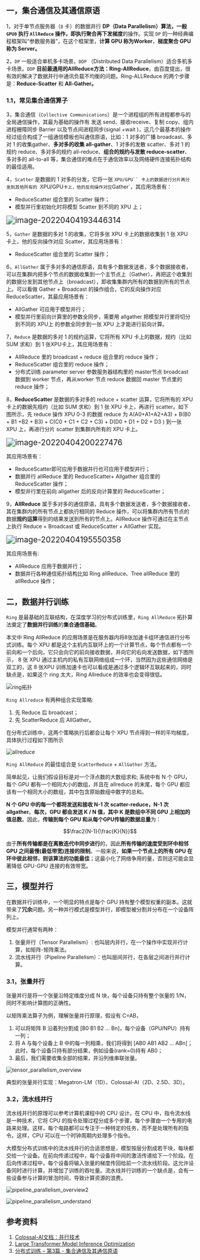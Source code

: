 ## 一，集合通信及其通信原语

1，对于单节点服务器（`8` 卡）的数据并行 **DP（Data Parallelism）**算法，一般 `GPU0` 执行 `AllReduce` 操作，即**执行聚合再下发梯度**的操作。实现 `DP` 的一种经典编程框架叫“参数服务器”，在这个框架里，**计算 GPU 称为Worker**，**梯度聚合 GPU 称为 Server。**

2，`DP` 一般适合单机多卡场景，`DDP` （Distributed Data Parallelism）适合多机多卡场景。`DDP` **目前最通用的AllReduce方法：Ring-AllReduce**，由百度提出，很有效的解决了数据并行中通讯负载不均衡的问题。Ring-ALLReduce 的两个步骤是：**Reduce-Scatter** 和 **All-Gather。**

### 1.1，常见集合通信算子

3，集合通信（`Collective Communications`）是一个进程组的所有进程都参与的全局通信操作，其最为基础的操作有 发送 send、接收receive、复制 copy、组内进程栅障同步 Barrier 以及节点间进程同步(signal +wait )，这几个最基本的操作经过组合构成了一组通信模板也叫通信原语，比如：1 对多的广播 broadcast、多对 1 的收集gather、**多对多的收集 all-gather**、1 对多的发散 scatter、多对 1 的规约 reduce、多对多的规约 all-reduce、**组合的规约与发散 reduce-scatter**、多对多的 all-to-all 等，集合通信的难点在于通信效率以及网络硬件连接拓扑结构的最佳适用。

4，`Scatter` 是数据的 1 对多的分发，它将一张 `XPU/GPU`` 卡上的数据进行分片再分发到其他所有的 `XPU/GPU` 卡上，他的反向操作对应 `Gather`，其应用场景有：

- ReduceScatter 组合里的 Scatter 操作；
- 模型并行里初始化时将模型 Scatter 到不同的 XPU 上；

<img src="https://wuchangping.oss-cn-hangzhou.aliyuncs.com/aitraining/3/image-scatter.png" alt="image-20220404193446314" style="zoom:150%;" />

5，`Gather` 是数据的多对 1 的收集，它将多张 XPU 卡上的数据收集到 1 张 XPU 卡上，他的反向操作对应 Scatter，其应用场景有：

- ReduceScatter 组合里的 Scatter 操作；

6，`AllGather` 属于多对多的通信原语，具有多个数据发送者，多个数据接收者，可以在集群内把多个节点的数据收集到一个主节点上（Gather），再把这个收集到的数据分发到其他节点上（broadcast），即收集集群内所有的数据到所有的节点上。可以看做 Gather + Broadcast 的操作组合，它的反向操作对应 ReduceScatter，其最应用场景有：

- AllGather 可应用于模型并行；
- 模型并行里前向计算里的参数全同步，需要用 allgather 把模型并行里将切分到不同的 XPU上 的参数全同步到一张 XPU 上才能进行前向计算。

7，`Reduce` 是数据的多对 1 的规约运算，它将所有 XPU 卡上的数据，规约（比如 SUM 求和）到 1 张XPU卡上，其应用场景有：

- AllReduce 里的 broadcast + reduce 组合里的 reduce 操作；
- ReduceScatter 组合里的 reduce 操作；
- 分布式训练 parameter server 参数服务器结构里的 master节点 broadcast 数据到 worker 节点，再从worker 节点 reduce 数据回 master 节点里的 reduce 操作；

8，**ReduceScatter** 是数据的多对多的 reduce + scatter 运算，它将所有的 XPU 卡上的数据先规约（比如 SUM 求和）到 1 张 XPU 卡上，再进行 scatter。如下图所示，先 reduce 操作 XPU 0-3 的数据 reduce 为 A(A0+A1+A2+A3) + B(B0 + B1 +B2 + B3) + C(C0 + C1 + C2 + C3) + D(D0 + D1 + D2 + D3 ) 到一张 XPU 上，再进行分片 scatter 到集群内所有的 XPU 卡上。

<img src="https://wuchangping.oss-cn-hangzhou.aliyuncs.com/aitraining/3/image-reducescatter.png" alt="image-20220404200227476" style="zoom:150%;" />

其应用场景有：

- ReduceScatter即可应用于数据并行也可应用于模型并行；
- 数据并行 allReduce 里的 ReduceScatter+ Allgather 组合里的 ReduceScatter 操作；
- 模型并行里在前向 allgather 后的反向计算里的 ReduceScatter；

9，**AllReduce** 属于多对多的通信原语，具有多个数据发送者，多个数据接收者，其在集群内的所有节点上都执行相同的 Reduce 操作，可以将集群内所有节点的数据**规约运算**得到的结果发送到所有的节点上。AllReduce 操作可通过在主节点上执行 Reduce + Broadcast 或 ReduceScatter + AllGather 实现。

<img src="https://wuchangping.oss-cn-hangzhou.aliyuncs.com/aitraining/3/image-allreduce.png" alt="image-20220404195550358" style="zoom:150%;" />

其应用场景有:

- AllReduce 应用于数据并行；
- 数据并行各种通信拓扑结构比如 Ring allReduce、Tree allReduce 里的 allReduce 操作；

## 二，数据并行训练

`Ring` 是最基础的互联结构，在深度学习的分布式训练里，`Ring AllReduce` 拓扑算法奠定了**数据并行训练**的**集合通信基础**。

本文中 Ring AllReduce 的应用场景是在服务器内将8张加速卡组环通信进行分布式训练。每个 XPU 都是这个主机内互联环上的一个计算节点，每个节点都有一个前向和一个后向，它只会向它的前向接收数据，并向它的右向发送数据，如下图所示， 8 张 XPU 通过主机内的私有互联网络组成一个环，当然因为这些通信网络是双工的，这 8 张XPU 训练加速卡也可以看成是通过多个逻辑环互联起来的，同时缺点是，如果这个 ring 太大，Ring Allreduce 的效率也会变得很低。

![ring拓扑](https://wuchangping.oss-cn-hangzhou.aliyuncs.com/aitraining/4/image-ring-topo.png)

`Ring Allreduce` 有两种组合实现策略:

1. 先 Reduce 后 broadcast；
2. 先 ScatterReduce 后 AllGather。

在分布式训练中，这两个策略执行后都会让每个 XPU 节点得到一样的平均梯度，具体执行过程如下图所示

![allreduce](https://wuchangping.oss-cn-hangzhou.aliyuncs.com/aitraining/4/image-allreduce.png)

`Ring AllReduce` 的最佳组合是 `ScatterReduce` + `AllGather` 方法。

简单起见，让我们假设目标是对一个浮点数的大数组求和; 系统中有 N 个 GPU，每个 GPU 都有一个相同大小的数组，并且在 allreduce 的末尾，每个 GPU 都应该有一个相同大小的数组，其中包含原始数组中数字的总和。

**N 个 GPU 中的每一个都将发送和接收 N-1 次 scatter-reduce，N-1 次 allgather**。**每次，GPU 都会发送 K / N 值，其中 K 是数组中不同 GPU 上相加的值总数**。因此，**传输到每个 GPU 和从每个GPU传输的数据总量**为：

$$\frac2{N-1}{\frac{K}{N}}$$

由于**所有传输都是在离散迭代中同步进行**的，因此**所有传输的速度受到环中相邻 GPU 之间最慢(最低带宽)连接的限制**。一般来说，**如果一个节点上的所有 GPU 在环中彼此相邻，则该算法的功能最佳**；这最小化了网络争用的量，否则这可能会显著降低 GPU-GPU 连接的有效带宽。

## 三，模型并行

在数据并行训练中，一个明显的特点是每个 GPU 持有整个模型权重的副本。这就带来了**冗余**问题。另一种并行模式是模型并行，即模型被分割并分布在一个设备阵列上。

模型并行通常有两种：
1. 张量并行（Tensor Parallelism）: 也叫层内并行，在一个操作中实现并行计算，如矩阵-矩阵乘法。
2. 流水线并行（Pipeline Parallelism）：也叫层间并行，在各层之间进行并行计算。

### 3.1，张量并行

张量并行是将一个张量沿特定维度分成 N 块，每个设备只持有整个张量的 1/N，同时不影响计算图的正确性。

以矩阵乘法算子为例，理解张量并行原理，假设有 C=AB，
1. 可以将矩阵 B 沿着列分割成 [B0 B1 B2 ... Bn]，每个设备（GPU/NPU）持有一列；
2. 将 A 与每个设备上 B 中的每一列相乘，我们将得到 [AB0 AB1 AB2 ... ABn]；此时，每个设备只持有部分结果，例如设备(rank=0)持有 AB0；
3. 最后，我们需要收集全部的结果，并沿列维串联张量。

![tensor_parallelism_overview](../images/llm_parallelism_overview/tensor_parallelism_overview.png)

典型的张量并行实现：Megatron-LM（1D）、Colossal-AI（2D、2.5D、3D）。

### 3.2，流水线并行

流水线并行的原理可以参考计算机课程中的 CPU 设计。在 CPU 中，指令流水线是一种技术，它将 CPU 的指令处理过程分成多个步骤，每个步骤由一个专用的电路来处理。这样，每个电路都可以专注于一种特定的任务，而不是处理所有的指令。这样，CPU 可以在一个时钟周期内处理多个指令。

大模型分布式训练中的流水线并行的合适思想是，模型按层分割成若干块，每块都交给一个设备。在前向传递过程中，每个设备将中间的激活传递给下一个阶段。在后向传递过程中，每个设备将输入张量的梯度传回给前一个流水线阶段。这允许设备同时进行计算，并增加了训练的吞吐量。流水线并行训练的一个缺点是，会有一些设备参与计算的冒泡时间，导致计算资源的浪费。

![pipeline_parallelism_overview2](../images/llm_parallelism_overview/pipeline_parallelism_overview2.png)

![pipeline_parallelism_understand](../images/llm_parallelism_overview/pipeline_parallelism_understand.png)

## 参考资料

1. [Colossal-AI文档：并行技术](https://colossalai.org/zh-Hans/docs/concepts/paradigms_of_parallelism/)
2. [Large Transformer Model Inference Optimization](https://lilianweng.github.io/posts/2023-01-10-inference-optimization/)
3. [分布式训练 – 第3篇 - 集合通信及其通信原语](https://www.changping.me/2022/04/04/ai-distributed-training-coll-lang/)